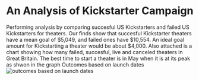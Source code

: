 # An Analysis of Kickstarter Campaign
Performing analysis by comparing succesful US Kickstarters and failed US Kickstarters for theaters. Our finds show that succesful Kickstarter theaters have a mean goal of $5,049, and failed ones have $10,554. An ideal goal amount for Kickstarting a theater would be about $4,000.
Also attached is a chart showing how many failed, succesful, live and canceled theaters in Great Britain. The best time to start a theater is in May when it is at its peak as shwon in the graph Outcomes based on launch dates ![outcomes based on launch dates](path/to/outcomes_based_on_launch_dates.png)
